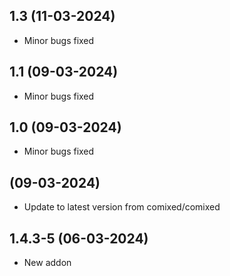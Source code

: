 
## 1.3 (11-03-2024)

- Minor bugs fixed
## 1.1 (09-03-2024)

- Minor bugs fixed
## 1.0 (09-03-2024)

- Minor bugs fixed

## (09-03-2024)

- Update to latest version from comixed/comixed
## 1.4.3-5 (06-03-2024)

- New addon
